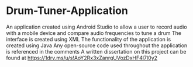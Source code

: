 # Drum-Tuner-Application
An application created using Android Studio to allow a user to record audio with a mobile device and compare audio frequencies to tune a drum
The interface is created using XML
The functionality of the application is created using Java
Any open-source code used throughout the application is referenced in the comments
A written dissertation on this project can be found at https://1drv.ms/u/s!AoY2Rx3xZanrgUVozDxHF4l7I0y2

